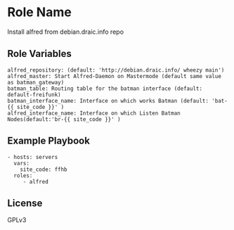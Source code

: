 Role Name
=========

Install alfred from debian.draic.info repo


Role Variables
--------------

    alfred_repository: (default: 'http://debian.draic.info/ wheezy main')
    alfred_master: Start Alfred-Daemon on Mastermode (default same value as batman_gateway)
    batman_table: Routing table for the batman interface (default: default-freifunk)
    batman_interface_name: Interface on which works Batman (default: 'bat-{{ site_code }}' )
    alfred_interface_name: Interface on which Listen Batman Nodes(default:'br-{{ site_code }}' )


Example Playbook
----------------

    - hosts: servers
      vars:
        site_code: ffhb
      roles:
         - alfred

License
-------

GPLv3
